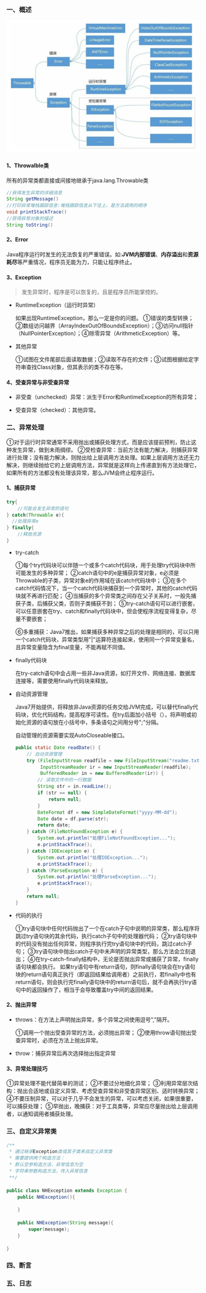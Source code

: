 ### 一、概述

![image-20200516171349841](../images/image-20200516171349841.png)

#### 1、Throwalble类

所有的异常类都直接或间接地继承于java.lang.Throwable类

```java
//获得发生异常的详细消息
String getMessage()
//打印异常堆栈跟踪信息:堆栈跟踪信息从下往上，是方法调用的顺序
void printStackTrace()
//获得异常对象的描述
String toString()
```

#### 2、Error

Java程序运行时发生的无法恢复的严重错误。如:**JVM内部错误**、**内存溢出**和**资源耗尽**等严重情况，程序员无能为力，只能让程序终止。

#### 3、Exception

> 发生异常时，程序是可以恢复的，且是程序员所能掌控的。

- RuntimeException（运行时异常）

  如果出现RuntimeException，那么一定是你的问题。
  ①错误的类型转换；②数组访问越界（ArrayIndexOutOfBoundsException）；③访问null指针（NullPointerException）；④除零异常（ArithmeticException）等。

- 其他异常

  ①试图在文件尾部后面读取数据；②读取不存在的文件；③试图根据给定字符串查找Class对象，但其表示的类不存在等。

#### 4、受查异常与非受查异常

- 非受查（unchecked）异常：派生于Error和RuntimeException的所有异常；

- 受查异常（checked）：其他异常。

### 二、异常处理

①对于运行时异常通常不采用抛出或捕获处理方式，而是应该提前预判，防止这种发生异常，做到未雨绸缪。
②受检查异常：当前方法有能力解决，则捕获异常进行处理；没有能力解决，则抛出给上层调用方法处理。如果上层调用方法还无力解决，则继续抛给它的上层调用方法，异常就是这样向上传递直到有方法处理它，如果所有的方法都没有处理该异常，那么JVM会终止程序运行。

#### 1、捕获异常

```java
try{
	//可能会发生异常的语句
} catch(Throwable e){ 
  //处理异常e
} finally{
	//释放资源
}
```

- try-catch

  ①每个try代码块可以伴随一个或多个catch代码块，用于处理try代码块中所可能发生的多种异常；
  ②catch语句中的e是捕获异常对象，e必须是Throwable的子类，异常对象e的作用域在该catch代码块中；
  ③在多个catch代码情况下，当一个catch代码块捕获到一个异常时，其他的catch代码块就不再进行匹配；
  ④当捕获的多个异常类之间存在父子关系时，一般先捕获子类，后捕获父类，否则子类捕获不到；
  ⑤try-catch语句可以进行嵌套，可以任意嵌套在try、catch和finally代码块中，但会使程序流程变得复杂，尽量不要嵌套；

  ⑥多重捕获：Java7推出，如果捕获多种异常之后的处理是相同的，可以只用一个catch代码块，异常类型用"|"运算符连接起来，使用同一个异常变量名，且异常变量隐含为final变量，不能再赋不同值。

- finally代码块

  在try-catch语句中会占用一些非Java资源，如打开文件、网络连接、数据库连接等，需要使用finally代码块来释放。

- 自动资源管理

  Java7开始提供，将释放非Java资源的任务交给JVM完成，可以替代finally代码块，优化代码结构，提高程序可读性。在try后面加小括号（），将声明或初始化资源的语句放在小括号中，多条语句之间用分号";"分隔。

  自动管理的资源需要实现AutoCloseable接口。

  ```java
  public static Date readDate() {
      // 自动资源管理
      try (FileInputStream readfile = new FileInputStream("readme.txt");
           InputStreamReader ir = new InputStreamReader(readfile);
           BufferedReader in = new BufferedReader(ir)) {
          // 读取文件中的一行数据 
          String str = in.readLine();
          if (str == null) {
              return null;
          }
          DateFormat df = new SimpleDateFormat("yyyy-MM-dd");
          Date date = df.parse(str);
          return date;
      } catch (FileNotFoundException e) {
          System.out.println("处理FileNotFoundException...");
          e.printStackTrace();
      } catch (IOException e) {
          System.out.println("处理IOException...");
          e.printStackTrace();
      } catch (ParseException e) {
          System.out.println("处理ParseException...");
          e.printStackTrace();
      }
      return null;
  }
  ```

- 代码的执行

  ①try语句块中任何代码抛出了一个在catch子句中说明的异常类，那么程序将跳过try语句块的其余代码，执行catch子句中的处理器代码；
  ②try语句块中的代码没有抛出任何异常，则程序执行完try语句块中的代码，跳过catch子句；
  ③try语句块中抛出catch子句中未声明的异常类型，那么方法会立刻退出；
  ④在try-catch-finally结构中，无论是否抛出异常或捕获了异常，finally语句块都会执行。
  如果try语句中有return语句，则finally语句块会在try语句块的return语句真正执行（即返回结果给调用者）之前执行，若finally中也有return语句，则会执行完finally语句块中的return语句后，就不会再执行try语句中的返回操作了，相当于会导致覆盖try中间的返回结果。

#### 2、抛出异常

- throws：在方法上声明抛出异常，多个异常之间使用逗号","隔开。

  ①调用一个抛出受查异常的方法，必须抛出异常；
  ②使用throw语句抛出受查异常时，必须在方法上抛出异常。

- throw：捕获异常后再次选择抛出指定异常

#### 3、异常处理技巧

①异常处理不能代替简单的测试；
②不要过分地细化异常；
③利用异常层次结构：抛出合适地或自定义异常、考虑受查异常和非受查异常区别、适时转换异常；
④不要压制异常，可以对于几乎不会发生的异常，可以考虑关闭，如果很重要，可以捕获处理；
⑤早抛出，晚捕获：对于工具类等，异常应尽量抛出给上层调用者，以通知调用者捕获处理。

### 三、自定义异常类

```java
/**
 * 通过继承Exception类或其子类来自定义异常类
 * 需要提供两个构造方法：
 * 默认空参构造方法，异常信息为空
 * 字符串参数构造方法，传入异常信息
 **/

public class NHException extends Exception {
    public NHException(){
        
    }
    
    public NHException(String message){
        super(message);
    }
  
}
```

### 四、断言





### 五、日志